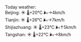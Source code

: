 Today weather:  
Beijing: ☀️   🌡️+20°C 🌬️→4km/h  
Tianjin: ☀️   🌡️+26°C 🌬️→7km/h  
Shijiazhuang: ☀️   🌡️+23°C 🌬️↑5km/h  
Tangshan: ☀️   🌡️+22°C 🌬️→8km/h  
